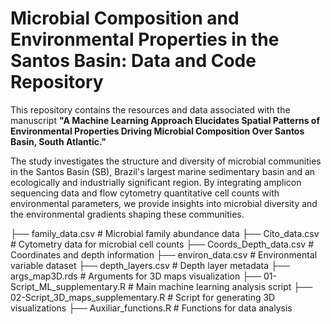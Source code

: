 # Microbial Composition and Environmental Properties in the Santos Basin: Data and Code Repository

This repository contains the resources and data associated with the manuscript **"A Machine Learning Approach Elucidates Spatial Patterns of Environmental Properties Driving Microbial Composition Over Santos Basin, South Atlantic."** 

The study investigates the structure and diversity of microbial communities in the Santos Basin (SB), Brazil's largest marine sedimentary basin and an ecologically and industrially significant region. By integrating amplicon sequencing data and flow cytometry quantitative cell counts with environmental parameters, we provide insights into microbial diversity and the environmental gradients shaping these communities.


 ├── family_data.csv        # Microbial family abundance data
    ├── Cito_data.csv          # Cytometry data for microbial cell counts
    ├── Coords_Depth_data.csv  # Coordinates and depth information
    ├── environ_data.csv       # Environmental variable dataset
    ├── depth_layers.csv       # Depth layer metadata
    ├── args_map3D.rds         # Arguments for 3D maps visualization
    ├── 01-Script_ML_supplementary.R       # Main machine learning analysis script
    ├── 02-Script_3D_maps_supplementary.R  # Script for generating 3D visualizations
    ├── Auxiliar_functions.R               # Functions for data analysis
